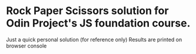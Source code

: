 # Rock Paper Scissors solution for Odin Project's JS foundation course.
Just a quick personal solution (for reference only)
Results are printed on browser console
